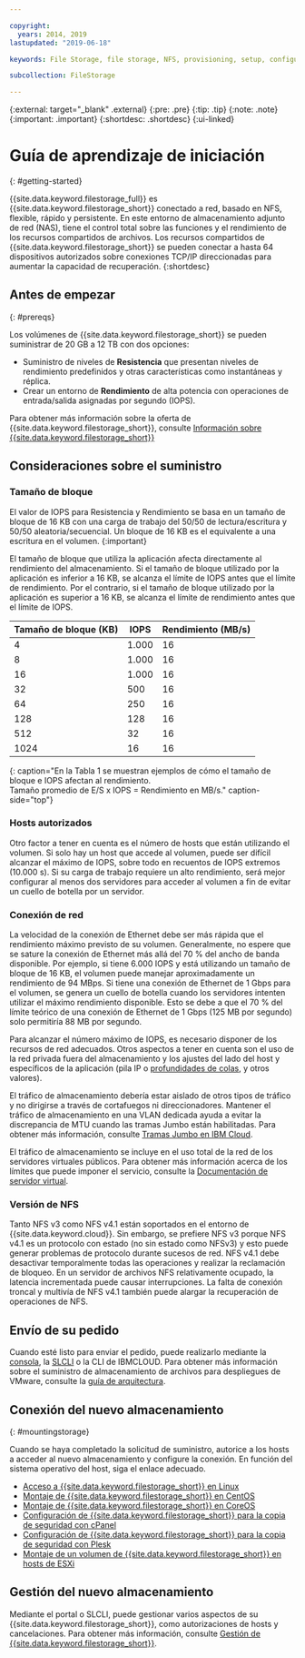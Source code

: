 ```yaml
---

copyright:
  years: 2014, 2019
lastupdated: "2019-06-18"

keywords: File Storage, file storage, NFS, provisioning, setup, configuration, mounting storage

subcollection: FileStorage

---
```

{:external: target="_blank" .external}
{:pre: .pre}
{:tip: .tip}
{:note: .note}
{:important: .important}
 {:shortdesc: .shortdesc}
 {:ui-linked}


# Guía de aprendizaje de iniciación
{: #getting-started}

{{site.data.keyword.filestorage_full}} es {{site.data.keyword.filestorage_short}} conectado a red, basado en NFS, flexible, rápido y persistente. En este entorno de almacenamiento adjunto de red (NAS), tiene el control total sobre las funciones y el rendimiento de los recursos compartidos de archivos. Los recursos compartidos de {{site.data.keyword.filestorage_short}} se pueden conectar a hasta 64 dispositivos autorizados sobre conexiones TCP/IP direccionadas para aumentar la capacidad de recuperación.
{:shortdesc}

## Antes de empezar
{: #prereqs}

Los volúmenes de {{site.data.keyword.filestorage_short}} se pueden suministrar de 20 GB a 12 TB con dos opciones:
<br/>
- Suministro de niveles de **Resistencia** que presentan niveles de rendimiento predefinidos y otras características como instantáneas y réplica.
- Crear un entorno de **Rendimiento** de alta potencia con operaciones de entrada/salida asignadas por segundo (IOPS).

Para obtener más información sobre la oferta de {{site.data.keyword.filestorage_short}}, consulte [Información sobre {{site.data.keyword.filestorage_short}}](/docs/infrastructure/FileStorage?topic=FileStorage-about)

## Consideraciones sobre el suministro

### Tamaño de bloque

El valor de IOPS para Resistencia y Rendimiento se basa en un tamaño de bloque de 16 KB con una carga de trabajo del 50/50 de lectura/escritura y 50/50 aleatoria/secuencial. Un bloque de 16 KB es el equivalente a una escritura en el volumen.
{:important}

El tamaño de bloque que utiliza la aplicación afecta directamente al rendimiento del almacenamiento. Si el tamaño de bloque utilizado por la aplicación es inferior a 16 KB, se alcanza el límite de IOPS antes que el límite de rendimiento. Por el contrario, si el tamaño de bloque utilizado por la aplicación es superior a 16 KB, se alcanza el límite de rendimiento antes que el límite de IOPS.

| Tamaño de bloque (KB) | IOPS | Rendimiento (MB/s) |
|-----|-----|-----|
| 4 | 1.000 | 16 |
| 8 | 1.000 | 16 |
| 16 | 1.000 | 16 |
| 32 | 500 | 16 |
| 64 | 250 | 16 |
| 128 | 128 | 16 |
| 512 | 32 | 16 |
| 1024 | 16 | 16 |
{: caption="En la Tabla 1 se muestran ejemplos de cómo el tamaño de bloque e IOPS afectan al rendimiento.<br/>Tamaño promedio de E/S x IOPS = Rendimiento en MB/s." caption-side="top"}

### Hosts autorizados

Otro factor a tener en cuenta es el número de hosts que están utilizando el volumen. Si solo hay un host que accede al volumen, puede ser difícil alcanzar el máximo de IOPS, sobre todo en recuentos de IOPS extremos (10.000 s). Si su carga de trabajo requiere un alto rendimiento, será mejor configurar al menos dos servidores para acceder al volumen a fin de evitar un cuello de botella por un servidor.

### Conexión de red

La velocidad de la conexión de Ethernet debe ser más rápida que el rendimiento máximo previsto de su volumen. Generalmente, no espere que se sature la conexión de Ethernet más allá del 70 % del ancho de banda disponible. Por ejemplo, si tiene 6.000 IOPS y está utilizando un tamaño de bloque de 16 KB, el volumen puede manejar aproximadamente un rendimiento de 94 MBps. Si tiene una conexión de Ethernet de 1 Gbps para el volumen, se genera un cuello de botella cuando los servidores intenten utilizar el máximo rendimiento disponible. Esto se debe a que el 70 % del límite teórico de una conexión de Ethernet de 1 Gbps (125 MB por segundo) solo permitiría 88 MB por segundo.

Para alcanzar el número máximo de IOPS, es necesario disponer de los recursos de red adecuados. Otros aspectos a tener en cuenta son el uso de la red privada fuera del almacenamiento y los ajustes del lado del host y específicos de la aplicación (pila IP o [profundidades de colas](/docs/infrastructure/FileStorage?topic=FileStorage-hostqueuesettings), y otros valores).

El tráfico de almacenamiento debería estar aislado de otros tipos de tráfico y no dirigirse a través de cortafuegos ni direccionadores. Mantener el tráfico de almacenamiento en una VLAN dedicada ayuda a evitar la discrepancia de MTU cuando las tramas Jumbo están habilitadas. Para obtener más información, consulte [Tramas Jumbo en IBM Cloud](/docs/FileStorage?topic=FileStorage-jumboframes).

El tráfico de almacenamiento se incluye en el uso total de la red de los servidores virtuales públicos. Para obtener más información acerca de los límites que puede imponer el servicio, consulte la [Documentación de servidor virtual](/docs/vsi?topic=virtual-servers-about-public-virtual-servers).

### Versión de NFS

Tanto NFS v3 como NFS v4.1 están soportados en el entorno de {{site.data.keyword.cloud}}. Sin embargo, se prefiere NFS v3 porque NFS v4.1 es un protocolo con estado (no sin estado como NFSv3) y esto puede generar problemas de protocolo durante sucesos de red. NFS v4.1 debe desactivar temporalmente todas las operaciones y realizar la reclamación de bloqueo. En un servidor de archivos NFS relativamente ocupado, la latencia incrementada puede causar interrupciones. La falta de conexión troncal y multivía de NFS v4.1 también puede alargar la recuperación de operaciones de NFS.

## Envío de su pedido

Cuando esté listo para enviar el pedido, puede realizarlo mediante la [consola](/docs/infrastructure/FileStorage?topic=FileStorage-orderingConsole), la [SLCLI](/docs/infrastructure/FileStorage?topic=FileStorage-orderingSLCLI) o la CLI de IBMCLOUD. Para obtener más información sobre el suministro de almacenamiento de archivos para despliegues de VMware, consulte la [guía de arquitectura](/docs/infrastructure/FileStorage?topic=FileStorage-architectureguide).

## Conexión del nuevo almacenamiento
{: #mountingstorage}

Cuando se haya completado la solicitud de suministro, autorice a los hosts a acceder al nuevo almacenamiento y configure la conexión. En función del sistema operativo del host, siga el enlace adecuado.
- [Acceso a {{site.data.keyword.filestorage_short}} en Linux](/docs/infrastructure/FileStorage?topic=FileStorage-mountingLinux)
- [Montaje de {{site.data.keyword.filestorage_short}} en CentOS](/docs/infrastructure/FileStorage?topic=FileStorage-mountingCentOS)
- [Montaje de {{site.data.keyword.filestorage_short}} en CoreOS](/docs/infrastructure/FileStorage?topic=FileStorage-mountingCoreOS)
- [Configuración de {{site.data.keyword.filestorage_short}} para la copia de seguridad con cPanel](/docs/infrastructure/FileStorage?topic=FileStorage-cPanelBackups)
- [Configuración de {{site.data.keyword.filestorage_short}} para la copia de seguridad con Plesk](/docs/infrastructure/FileStorage?topic=FileStorage-PleskBackup)
- [Montaje de un volumen de {{site.data.keyword.filestorage_short}} en hosts de ESXi](/docs/infrastructure/FileStorage?topic=FileStorage-architectureguide)

## Gestión del nuevo almacenamiento

Mediante el portal o SLCLI, puede gestionar varios aspectos de su {{site.data.keyword.filestorage_short}}, como autorizaciones de hosts y cancelaciones. Para obtener más información, consulte [Gestión de {{site.data.keyword.filestorage_short}}](/docs/infrastructure/FileStorage?topic=FileStorage-managingstorage).
